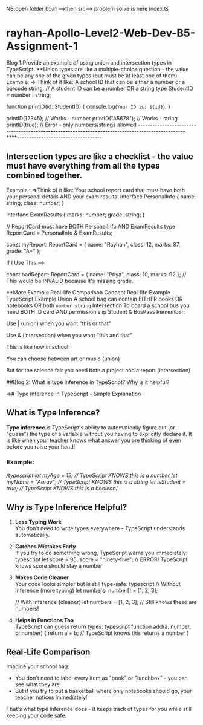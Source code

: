 NB:open folder b5a1 -->then src--> problem solve is here index.ts
# rayhan-Apollo-Level2-Web-Dev-B5-Assignment-1

Blog 1:Provide an example of using union and intersection types in TypeScript.
**Union types are like a multiple-choice question - the value can be any one of the given types (but must be at least one of them).
Example:
=> Think of it like: A school ID that can be either a number or a barcode string.
// A student ID can be  a number OR a string
type StudentID = number | string;

function printID(id: StudentID) {
  console.log(`Your ID is: ${id}`);
}

printID(12345);    // Works - number
printID("A5678");  // Works - string
printID(true);  // Error - only numbers/strings allowed
----------------------------------***--------------------------------***-------------------------------****-----------------------------------


## Intersection types are like a checklist - the value must have everything from all the types combined together.
Example :
=>Think of it like: Your school report card that must have both your personal details AND your exam results.
interface PersonalInfo {
  name: string;
  class: number;
}

interface ExamResults {
  marks: number;
  grade: string;
}

// ReportCard must have BOTH PersonalInfo AND ExamResults
type ReportCard = PersonalInfo & ExamResults;

const myReport: ReportCard = {
  name: "Rayhan",
  class: 12,
  marks: 87,
  grade: "A+"
};

 If I Use This -->

 const badReport: ReportCard = {
   name: "Priya",
  class: 10,
   marks: 92
 };
 // This would be INVALID because it's missing grade.


 **More Example
Real-life Comparison
Concept	Real-life Example	TypeScript Example
Union	A school bag can contain EITHER books OR notebooks OR both	`number string`
Intersection	To board a school bus you need BOTH ID card AND permission slip	Student & BusPass
Remember:

Use | (union) when you want "this or that"

Use & (intersection) when you want "this and that"

This is like how in school:

You can choose between art or music (union)

But for the science fair you need both a project and a report (intersection)



 ##Blog 2:
 What is type inference in TypeScript? Why is it helpful?

 =># Type Inference in TypeScript - Simple Explanation

## What is Type Inference?

**Type inference** is TypeScript's ability to automatically figure out (or "guess") the type of a variable without you having to explicitly declare it. It is like when your teacher knows what answer you are thinking of even before you raise your hand!

### Example:
*/typescript
let myAge = 15;          // TypeScript KNOWS this is a number
let myName = "Aarav";     // TypeScript KNOWS this is a string
let isStudent = true;     // TypeScript KNOWS this is a boolean*/


## Why is Type Inference Helpful?

1. **Less Typing Work**  
   You don't need to write types everywhere - TypeScript understands automatically.

2. **Catches Mistakes Early**  
   If you try to do something wrong, TypeScript warns you immediately:
   typescript
   let score = 95;
   score = "ninety-five"; // ERROR! TypeScript knows score should stay a number
   

3. **Makes Code Cleaner**  
   Your code looks simpler but is still type-safe:
   typescript
   // Without inference (more typing)
   let numbers: number[] = [1, 2, 3];
   
   // With inference (cleaner)
   let numbers = [1, 2, 3]; // Still knows these are numbers!
   

4. **Helps in Functions Too**  
   TypeScript can guess return types:
   typescript
   function add(a: number, b: number) {
     return a + b; // TypeScript knows this returns a number
   }
   

## Real-Life Comparison

Imagine your school bag:
- You don't need to label every item as "book" or "lunchbox" - you can see what they are
- But if you try to put a basketball where only notebooks should go, your teacher notices immediately!

That's what type inference does - it keeps track of types for you while still keeping your code safe.

